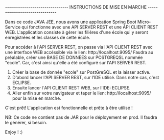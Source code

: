 -------------------------------- INSTRUCTIONS DE MISE EN MARCHE -------------------------------

Dans ce code JAVA JEE, nous avons une application Spring Boot Micro-Service qui fonctionne avec une API SERVER REST et une API CLIENT REST WEB.
L'application consiste à gérer les filières d'une école qui y seront enregistrées et les classes de cette école.

Pour accéder à l'API SERVER REST, on passe via l'API CLIENT REST avec une interface WEB accéssible via le lien: http://localhost:9095/
Faudra au préalable, créer une BASE DE DONNEES sur POSTGREQSL nommée "ecole". Car, c'est ainsi qu'elle a été configuré sur l'API SERVER REST.

1) Créer la base de donnée "ecole" sur PostGreSQL et la laisser active.
2) D'abord lancer l'API SERVER REST, sur l'IDE utilisé. Dans notre cas, c'est ECLIPSE.
3) Ensuite lancer l'API CLIENT REST WEB, sur l'IDE: ECLIPSE.
4) Aller enfin sur votre navigateur et taper le lien: http://localhost:9095/ pour la mise en marche.

C'est prêt! L'application est fonctionnelle et prête à être utilisé !

NB: Ce code ne contient pas de JAR pour le déployement en prod. Il faudra le générer, si besoin.

Enjoy ! :) 
